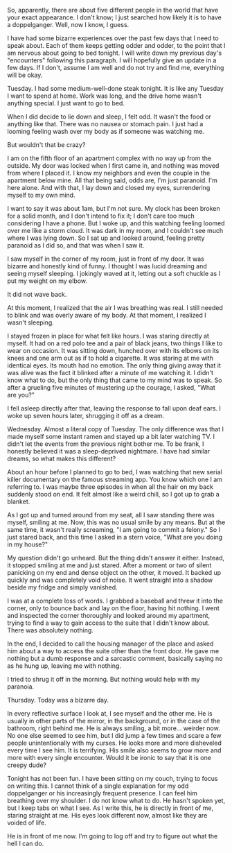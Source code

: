 So, apparently, there are about five different people in the world that have your exact appearance. I don't know; I just searched how likely it is to have a doppelganger. Well, now I know, I guess. 


I have had some bizarre experiences over the past few days that I need to speak about. Each of them keeps getting odder and odder, to the point that I am nervous about going to bed tonight. I will write down my previous day's "encounters" following this paragraph. I will hopefully give an update in a few days. If I don't, assume I am well and do not try and find me, everything will be okay.


Tuesday. I had some medium-well-done steak tonight. It is like any Tuesday I want to spend at home. Work was long, and the drive home wasn't anything special. I just want to go to bed.


When I did decide to lie down and sleep, I felt odd. It wasn't the food or anything like that. There was no nausea or stomach pain. I just had a looming feeling wash over my body as if someone was watching me. 


But wouldn't that be crazy?


I am on the fifth floor of an apartment complex with no way up from the outside. My door was locked when I first came in, and nothing was moved from where I placed it. I know my neighbors and even the couple in the apartment below mine. All that being said, odds are, I'm just paranoid. I'm here alone. And with that, I lay down and closed my eyes, surrendering myself to my own mind.


I want to say it was about 1am, but I'm not sure. My clock has been broken for a solid month, and I don't intend to fix it; I don't care too much considering I have a phone. But I woke up, and this watching feeling loomed over me like a storm cloud. It was dark in my room, and I couldn't see much where I was lying down. So I sat up and looked around, feeling pretty paranoid as I did so, and that was when I saw it. 


I saw myself in the corner of my room, just in front of my door. It was bizarre and honestly kind of funny. I thought I was lucid dreaming and seeing myself sleeping. I jokingly waved at it, letting out a soft chuckle as I put my weight on my elbow. 


It did not wave back.


At this moment, I realized that the air I was breathing was real. I still needed to blink and was overly aware of my body. At that moment, I realized I wasn't sleeping. 

I stayed frozen in place for what felt like hours. I was staring directly at myself. It had on a red polo tee and a pair of black jeans, two things I like to wear on occasion. It was sitting down, hunched over with its elbows on its knees and one arm out as if to hold a cigarette. It was staring at me with identical eyes. Its mouth had no emotion. The only thing giving away that it was alive was the fact it blinked after a minute of me watching it. I didn't know what to do, but the only thing that came to my mind was to speak. So after a grueling five minutes of mustering up the courage, I asked, "What are you?"


I fell asleep directly after that, leaving the response to fall upon deaf ears. I woke up seven hours later, shrugging it off as a dream.


Wednesday. Almost a literal copy of Tuesday. The only difference was that I made myself some instant ramen and stayed up a bit later watching TV. I didn't let the events from the previous night bother me. To be frank, I honestly believed it was a sleep-deprived nightmare. I have had similar dreams, so what makes this different?


About an hour before I planned to go to bed, I was watching that new serial killer documentary on the famous streaming app. You know which one I am referring to. I was maybe three episodes in when all the hair on my back suddenly stood on end. It felt almost like a weird chill, so I got up to grab a blanket. 


As I got up and turned around from my seat, all I saw standing there was myself, smiling at me. Now, this was no usual smile by any means. But at the same time, it wasn't really screaming, "I am going to commit a felony." So I just stared back, and this time I asked in a stern voice, "What are you doing in my house?"


My question didn't go unheard. But the thing didn't answer it either. Instead, it stopped smiling at me and just stared. After a moment or two of silent panicking on my end and dense object on the other, it moved. It backed up quickly and was completely void of noise. It went straight into a shadow beside my fridge and simply vanished.


I was at a complete loss of words. I grabbed a baseball and threw it into the corner, only to bounce back and lay on the floor, having hit nothing. I went and inspected the corner thoroughly and looked around my apartment, trying to find a way to gain access to the suite that I didn't know about. There was absolutely nothing. 


In the end, I decided to call the housing manager of the place and asked him about a way to access the suite other than the front door. He gave me nothing but a dumb response and a sarcastic comment, basically saying no as he hung up, leaving me with nothing. 


I tried to shrug it off in the morning. But nothing would help with my paranoia.


Thursday. Today was a bizarre day.

In every reflective surface I look at, I see myself and the other me. He is usually in other parts of the mirror, in the background, or in the case of the bathroom, right behind me. He is always smiling, a bit more... weirder now. No one else seemed to see him, but I did jump a few times and scare a few people unintentionally with my curses. He looks more and more disheveled every time I see him. It is terrifying. His smile also seems to grow more and more with every single encounter. Would it be ironic to say that it is one creepy dude?

Tonight has not been fun. I have been sitting on my couch, trying to focus on writing this. I cannot think of a single explanation for my odd doppelganger or his increasingly frequent presence. I can feel him breathing over my shoulder. I do not know what to do. He hasn't spoken yet, but I keep tabs on what I see. As I write this, he is directly in front of me, staring straight at me. His eyes look different now, almost like they are voided of life. 


He is in front of me now. I'm going to log off and try to figure out what the hell I can do.
